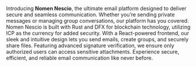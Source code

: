 Introducing **Nomen Nescio**, the ultimate email platform designed to deliver secure and seamless communication. Whether you’re sending private messages or managing group conversations, our platform has you covered. Nomen Nescio is built with Rust and DFX for blockchain technology, utilizing ICP as the currency for added security. With a React-powered frontend, our sleek and intuitive design lets you send emails, create groups, and securely share files. Featuring advanced signature verification, we ensure only authorized users can access sensitive attachments. Experience secure, efficient, and reliable email communication like never before.
